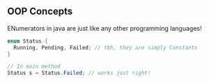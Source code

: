 ## OOP Concepts
ENumerators in java are just like any other programming languages!
```java
enum Status {
  Running, Pending, Failed; // tbh, they are simply Constants
}

// In main method
Status s = Status.Failed; // works just right!
```